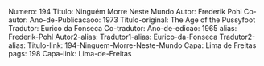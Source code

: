 Numero: 194
Titulo: Ninguém Morre Neste Mundo
Autor: Frederik Pohl
Co-autor: 
Ano-de-Publicacaoo: 1973
Titulo-original: The Age of the Pussyfoot
Tradutor: Eurico da Fonseca
Co-tradutor: 
Ano-de-edicao: 1965
alias: Frederik-Pohl
Autor2-alias: 
Tradutor1-alias: Eurico-da-Fonseca
Tradutor2-alias: 
Titulo-link: 194-Ninguem-Morre-Neste-Mundo
Capa: Lima de Freitas
pags: 198
Capa-link: Lima-de-Freitas